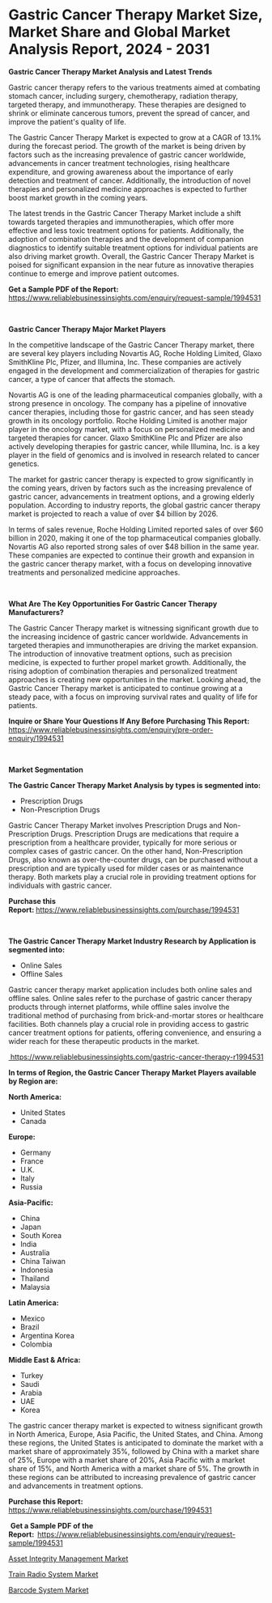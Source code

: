 <p><h1>Gastric Cancer Therapy Market Size, Market Share and Global Market Analysis Report, 2024 - 2031</h1></p><p><strong>Gastric Cancer Therapy Market Analysis and Latest Trends</strong></p>
<p><p>Gastric cancer therapy refers to the various treatments aimed at combating stomach cancer, including surgery, chemotherapy, radiation therapy, targeted therapy, and immunotherapy. These therapies are designed to shrink or eliminate cancerous tumors, prevent the spread of cancer, and improve the patient's quality of life.</p><p>The Gastric Cancer Therapy Market is expected to grow at a CAGR of 13.1% during the forecast period. The growth of the market is being driven by factors such as the increasing prevalence of gastric cancer worldwide, advancements in cancer treatment technologies, rising healthcare expenditure, and growing awareness about the importance of early detection and treatment of cancer. Additionally, the introduction of novel therapies and personalized medicine approaches is expected to further boost market growth in the coming years.</p><p>The latest trends in the Gastric Cancer Therapy Market include a shift towards targeted therapies and immunotherapies, which offer more effective and less toxic treatment options for patients. Additionally, the adoption of combination therapies and the development of companion diagnostics to identify suitable treatment options for individual patients are also driving market growth. Overall, the Gastric Cancer Therapy Market is poised for significant expansion in the near future as innovative therapies continue to emerge and improve patient outcomes.</p></p>
<p><strong>Get a Sample PDF of the Report:&nbsp;</strong> <a href="https://www.reliablebusinessinsights.com/enquiry/request-sample/1994531">https://www.reliablebusinessinsights.com/enquiry/request-sample/1994531</a></p>
<p>&nbsp;</p>
<p><strong>Gastric Cancer Therapy Major Market Players</strong></p>
<p><p>In the competitive landscape of the Gastric Cancer Therapy market, there are several key players including Novartis AG, Roche Holding Limited, Glaxo SmithKline Plc, Pfizer, and Illumina, Inc. These companies are actively engaged in the development and commercialization of therapies for gastric cancer, a type of cancer that affects the stomach.</p><p>Novartis AG is one of the leading pharmaceutical companies globally, with a strong presence in oncology. The company has a pipeline of innovative cancer therapies, including those for gastric cancer, and has seen steady growth in its oncology portfolio. Roche Holding Limited is another major player in the oncology market, with a focus on personalized medicine and targeted therapies for cancer. Glaxo SmithKline Plc and Pfizer are also actively developing therapies for gastric cancer, while Illumina, Inc. is a key player in the field of genomics and is involved in research related to cancer genetics.</p><p>The market for gastric cancer therapy is expected to grow significantly in the coming years, driven by factors such as the increasing prevalence of gastric cancer, advancements in treatment options, and a growing elderly population. According to industry reports, the global gastric cancer therapy market is projected to reach a value of over $4 billion by 2026.</p><p>In terms of sales revenue, Roche Holding Limited reported sales of over $60 billion in 2020, making it one of the top pharmaceutical companies globally. Novartis AG also reported strong sales of over $48 billion in the same year. These companies are expected to continue their growth and expansion in the gastric cancer therapy market, with a focus on developing innovative treatments and personalized medicine approaches.</p></p>
<p>&nbsp;</p>
<p><strong>What Are The Key Opportunities For Gastric Cancer Therapy Manufacturers?</strong></p>
<p><p>The Gastric Cancer Therapy market is witnessing significant growth due to the increasing incidence of gastric cancer worldwide. Advancements in targeted therapies and immunotherapies are driving the market expansion. The introduction of innovative treatment options, such as precision medicine, is expected to further propel market growth. Additionally, the rising adoption of combination therapies and personalized treatment approaches is creating new opportunities in the market. Looking ahead, the Gastric Cancer Therapy market is anticipated to continue growing at a steady pace, with a focus on improving survival rates and quality of life for patients.</p></p>
<p><strong>Inquire or Share Your Questions If Any Before Purchasing This Report:</strong> <a href="https://www.reliablebusinessinsights.com/enquiry/pre-order-enquiry/1994531">https://www.reliablebusinessinsights.com/enquiry/pre-order-enquiry/1994531</a></p>
<p>&nbsp;</p>
<p><strong>Market Segmentation</strong></p>
<p><strong>The Gastric Cancer Therapy Market Analysis by types is segmented into:</strong></p>
<p><ul><li>Prescription Drugs</li><li>Non-Prescription Drugs</li></ul></p>
<p><p>Gastric Cancer Therapy Market involves Prescription Drugs and Non-Prescription Drugs. Prescription Drugs are medications that require a prescription from a healthcare provider, typically for more serious or complex cases of gastric cancer. On the other hand, Non-Prescription Drugs, also known as over-the-counter drugs, can be purchased without a prescription and are typically used for milder cases or as maintenance therapy. Both markets play a crucial role in providing treatment options for individuals with gastric cancer.</p></p>
<p><strong>Purchase this Report:&nbsp;</strong><a href="https://www.reliablebusinessinsights.com/purchase/1994531">https://www.reliablebusinessinsights.com/purchase/1994531</a></p>
<p>&nbsp;</p>
<p><strong>The Gastric Cancer Therapy Market Industry Research by Application is segmented into:</strong></p>
<p><ul><li>Online Sales</li><li>Offline Sales</li></ul></p>
<p><p>Gastric cancer therapy market application includes both online sales and offline sales. Online sales refer to the purchase of gastric cancer therapy products through internet platforms, while offline sales involve the traditional method of purchasing from brick-and-mortar stores or healthcare facilities. Both channels play a crucial role in providing access to gastric cancer treatment options for patients, offering convenience, and ensuring a wider reach for these therapeutic products in the market.</p></p>
<p><a href="https://www.reliablebusinessinsights.com/gastric-cancer-therapy-r1994531">&nbsp;https://www.reliablebusinessinsights.com/gastric-cancer-therapy-r1994531</a></p>
<p><strong>In terms of Region, the Gastric Cancer Therapy Market Players available by Region are:</strong></p>
<p>
    <p> <strong> North America: </strong>
        <ul>
            <li>United States</li>
            <li>Canada</li>
        </ul>
        </p> 
    <p> <strong> Europe: </strong>
        <ul>
            <li>Germany</li>
            <li>France</li>
            <li>U.K.</li>
            <li>Italy</li>
            <li>Russia</li>
        </ul>
        </p> 
    <p> <strong> Asia-Pacific: </strong>
        <ul>
            <li>China</li>
            <li>Japan</li>
            <li>South Korea</li>
            <li>India</li>
            <li>Australia</li>
            <li>China Taiwan</li>
            <li>Indonesia</li>
            <li>Thailand</li>
            <li>Malaysia</li>
        </ul>
        </p> 
    <p> <strong> Latin America: </strong>
        <ul>
            <li>Mexico</li>
            <li>Brazil</li>
            <li>Argentina Korea</li>
            <li>Colombia</li>
        </ul>
        </p> 
    <p> <strong> Middle East & Africa: </strong>
        <ul>
            <li>Turkey</li>
            <li>Saudi</li>
            <li>Arabia</li>
            <li>UAE</li>
            <li>Korea</li>
        </ul>
    </p>
    </p>
<p><p>The gastric cancer therapy market is expected to witness significant growth in North America, Europe, Asia Pacific, the United States, and China. Among these regions, the United States is anticipated to dominate the market with a market share of approximately 35%, followed by China with a market share of 25%, Europe with a market share of 20%, Asia Pacific with a market share of 15%, and North America with a market share of 5%. The growth in these regions can be attributed to increasing prevalence of gastric cancer and advancements in treatment options.</p></p>
<p><strong>Purchase this Report: </strong><a href="https://www.reliablebusinessinsights.com/purchase/1994531">https://www.reliablebusinessinsights.com/purchase/1994531</a></p>
<p>&nbsp;<strong>Get a Sample PDF of the Report:&nbsp;&nbsp;</strong><a href="https://www.reliablebusinessinsights.com/enquiry/request-sample/1994531">https://www.reliablebusinessinsights.com/enquiry/request-sample/1994531</a></p>
<p><strong></strong></p>
<p><p><a href="https://github.com/dmmanir420/Market-Research-Report-List-1/blob/main/asset-integrity-management-market.md">Asset Integrity Management Market</a></p><p><a href="https://github.com/gcimaudf65/Market-Research-Report-List-1/blob/main/train-radio-system-market.md">Train Radio System Market</a></p><p><a href="https://github.com/pennyaldbrittonh658/Market-Research-Report-List-1/blob/main/barcode-system-market.md">Barcode System Market</a></p></p>